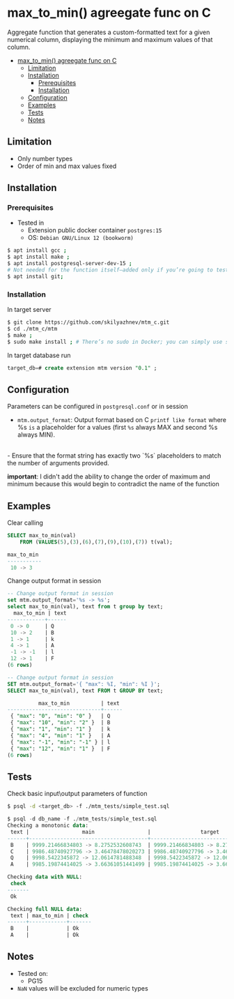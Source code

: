 # max_to_min() agreegate func on C

Aggregate function that generates a custom-formatted text for a given numerical column, displaying the minimum and maximum values of that column.

- [max\_to\_min() agreegate func on C](#max_to_min-agreegate-func-on-c)
  - [Limitation](#limitation)
  - [Installation](#installation)
    - [Prerequisites](#prerequisites)
    - [Installation](#installation-1)
  - [Configuration](#configuration)
  - [Examples](#examples)
  - [Tests](#tests)
  - [Notes](#notes)

## Limitation

-  Only number types
-  Order of min and max values fixed

## Installation

### Prerequisites
- Tested in
  - Extension  public docker container `postgres:15`
  - OS: `Debian GNU/Linux 12 (bookworm)`

```bash
$ apt install gcc ;
$ apt install make ;
$ apt install postgresql-server-dev-15 ;
# Not needed for the function itself—added only if you’re going to test that function in Docker.
$ apt install git; 
```
### Installation
In target server 
```bash
$ git clone https://github.com/skilyazhnev/mtm_c.git
$ cd ./mtm_c/mtm
$ make ;
$ sudo make install ; # There’s no sudo in Docker; you can simply use su to switch to root.
```
In target database run
```sql
target_db=# create extension mtm version "0.1" ;
```

## Configuration

Parameters can be configured in `postgresql.conf` or in session  

- `mtm.output_format`: Output format based on C `printf like format` where %s `is` a placeholder for a values (first `%s` always MAX and second %s always MIN).
 <br>
  - Ensure that the format string has exactly two `%s` placeholders to match the number of arguments provided.
  
**important**: I didn't add the ability to change the order of maximum and minimum because this would begin to contradict the name of the function <br>

## Examples

Clear calling
```sql
SELECT max_to_min(val)
    FROM (VALUES(5),(3),(6),(7),(9),(10),(7)) t(val);

max_to_min 
-----------
 10 -> 3
```
Change output format in session
```sql
-- Change output format in session
set mtm.output_format='%s -> %s';
select max_to_min(val), text from t group by text;
  max_to_min | text
------------+------
 0 -> 0     | Q
 10 -> 2    | B
 1 -> 1     | k
 4 -> 1     | A
 -1 -> -1   | l
 12 -> 1    | F
(6 rows)

-- Change output format in session
SET mtm.output_format='{ "max": %I, "min": %I }';
SELECT max_to_min(val), text FROM t GROUP BY text;

          max_to_min          | text
------------------------------+------
 { "max": "0", "min": "0" }   | Q
 { "max": "10", "min": "2" }  | B
 { "max": "1", "min": "1" }   | k
 { "max": "4", "min": "1" }   | A
 { "max": "-1", "min": "-1" } | l
 { "max": "12", "min": "1" }  | F
(6 rows)
```

## Tests

Check basic input\output parameters of function
```bash
$ psql -d <target_db> -f ./mtm_tests/simple_test.sql
```

```sql
$ psql -d db_name -f ./mtm_tests/simple_test.sql
Сhecking a monotonic data:
 text |                 main                 |                target                | check
------+--------------------------------------+--------------------------------------+-------
 B    | 9999.21466834803 -> 8.2752532608743  | 9999.21466834803 -> 8.2752532608743  | Ok
 C    | 9986.48740927796 -> 3.46478478020273 | 9986.48740927796 -> 3.46478478020273 | Ok
 Q    | 9998.5422345872 -> 12.0614781488348  | 9998.5422345872 -> 12.0614781488348  | Ok
 A    | 9985.19874414025 -> 3.66361051441499 | 9985.19874414025 -> 3.66361051441499 | Ok

Checking data with NULL:
 check
-------
 Ok

Checking full NULL data:
 text | max_to_min | check
------+------------+-------
 B    |            | Ok
 A    |            | Ok
```
## Notes

- Tested on:
  - PG15 
- `NaN` values will be excluded for numeric types 
